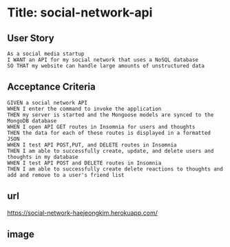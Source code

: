 # Title: social-network-api

## User Story 

    As a social media startup 
    I WANT an API for my social network that uses a NoSQL database
    SO THAT my website can handle large amounts of unstructured data

## Acceptance Criteria 

    GIVEN a social network API
    WHEN I enter the command to invoke the application 
    THEN my server is started and the Mongoose models are synced to the MongoDB database
    WHEN I open API GET routes in Insomnia for users and thoughts
    THEN the data for each of these routes is displayed in a formatted JSON
    WHEN I test API POST,PUT, and DELETE routes in Insomnia 
    THEN I am able to successfully create, update, and delete users and thoughts in my database
    WHEN I test API POST and DELETE routes in Insomnia 
    THEN I am able to successfully create delete reactions to thoughts and add and remove to a user's friend list

## url 
https://social-network-haejeongkim.herokuapp.com/
## image


